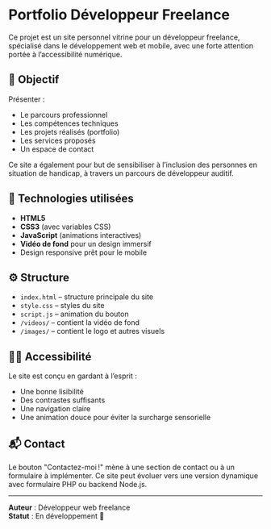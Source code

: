 # Portfolio Développeur Freelance

Ce projet est un site personnel vitrine pour un développeur freelance, spécialisé dans le développement web et mobile, avec une forte attention portée à l’accessibilité numérique.

## 🎯 Objectif

Présenter :
- Le parcours professionnel
- Les compétences techniques
- Les projets réalisés (portfolio)
- Les services proposés
- Un espace de contact

Ce site a également pour but de sensibiliser à l’inclusion des personnes en situation de handicap, à travers un parcours de développeur auditif.

## 🧩 Technologies utilisées

- **HTML5**
- **CSS3** (avec variables CSS)
- **JavaScript** (animations interactives)
- **Vidéo de fond** pour un design immersif
- Design responsive prêt pour le mobile

## ⚙️ Structure

- `index.html` – structure principale du site
- `style.css` – styles du site
- `script.js` – animation du bouton
- `/videos/` – contient la vidéo de fond
- `/images/` – contient le logo et autres visuels

## 🧑‍💻 Accessibilité

Le site est conçu en gardant à l’esprit :
- Une bonne lisibilité
- Des contrastes suffisants
- Une navigation claire
- Une animation douce pour éviter la surcharge sensorielle

## 📬 Contact

Le bouton "Contactez-moi !" mène à une section de contact ou à un formulaire à implémenter. Ce site peut évoluer vers une version dynamique avec formulaire PHP ou backend Node.js.

---

**Auteur** : Développeur web freelance  
**Statut** : En développement 🚧  
